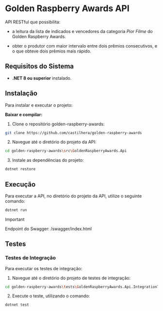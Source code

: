 # Golden Raspberry Awards API

API RESTful que possibilita:

- a leitura da lista de indicados e vencedores da categoria *Pior Filme* do Golden Raspberry Awards.

- obter o produtor com maior intervalo entre dois prêmios consecutivos, e o que obteve dois prêmios mais rápido.

##  Requisitos do Sistema

- **.NET 8 ou superior** instalado.

##  Instalação

Para instalar e executar o projeto:

**Baixar e compilar:**

1. Clone o repositório golden-raspberry-awards:
```sh
git clone https://github.com/castilhera/golden-raspberry-awards
```

2. Navegue até o diretório do projeto da API:
```sh
cd golden-raspberry-awards\src\GoldenRaspberryAwards.Api
```

3. Instale as dependências do projeto:

```sh
dotnet restore
```

##  Execução

Para executar a API, no diretório do projeto da API, utilize o seguinte comando:

```sh
dotnet run
```

> [!IMPORTANT]
> Endpoint do Swagger: /swagger/index.html

## Testes

### Testes de Integração

Para executar os testes de integração:

1. Navegue até o diretório do projeto de testes de integração:

```sh
cd golden-raspberry-awards\tests\GoldenRaspberryAwards.Api.IntegrationTests
```

2. Execute o teste, utilizando o comando:

```sh
dotnet test
```
